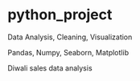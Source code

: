 # python_project

Data Analysis, Cleaning, Visualization

Pandas, Numpy, Seaborn, Matplotlib 

Diwali sales data analysis 
